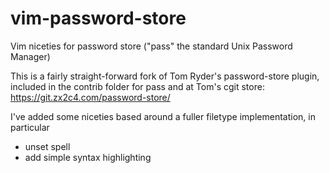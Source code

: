 # vim-password-store
Vim niceties for password store ("pass" the standard Unix Password Manager)

This is a fairly straight-forward fork of Tom Ryder's password-store plugin,
included in the contrib folder for pass and at Tom's cgit store:
https://git.zx2c4.com/password-store/

I've added some niceties based around a fuller filetype implementation,
in particular

* unset spell
* add simple syntax highlighting
